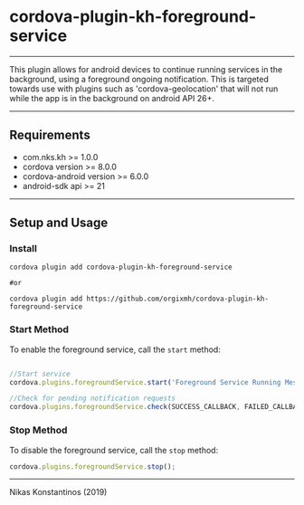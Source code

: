 # cordova-plugin-kh-foreground-service 
---

This plugin allows for android devices to continue running services in the background, using a foreground ongoing notification. This is targeted towards use with plugins such as 'cordova-geolocation' that will not run while the app is in the background on android API 26+.

---

## Requirements

- com.nks.kh >= 1.0.0
- cordova version >= 8.0.0
- cordova-android version >= 6.0.0
- android-sdk api >= 21

---

## Setup and Usage

### Install

```shell
cordova plugin add cordova-plugin-kh-foreground-service

#or

cordova plugin add https://github.com/orgixmh/cordova-plugin-kh-foreground-service
```

### Start Method

To enable the foreground service, call the `start` method:

```javascript

//Start service
cordova.plugins.foregroundService.start('Foreground Service Running Message', 'Device found message');

//Check for pending notification requests
cordova.plugins.foregroundService.check(SUCCESS_CALLBACK, FAILED_CALLBACK);

```

### Stop Method

To disable the foreground service, call the `stop` method:

```javascript
cordova.plugins.foregroundService.stop();
```

---

Nikas Konstantinos (2019)
